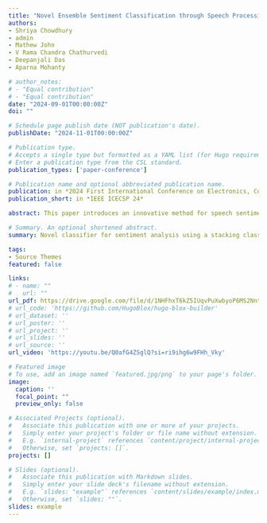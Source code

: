 ```yaml
---
title: "Novel Ensemble Sentiment Classification through Speech Processing and Stacking Generalization"
authors:
- Shriya Chowdhury
- admin
- Mathew John
- V Rama Chandra Chathurvedi
- Deepanjali Das
- Aparna Mohanty

# author_notes:
# - "Equal contribution"
# - "Equal contribution"
date: "2024-09-01T00:00:00Z"
doi: ""

# Schedule page publish date (NOT publication's date).
publishDate: "2024-11-01T00:00:00Z"

# Publication type.
# Accepts a single type but formatted as a YAML list (for Hugo requirements).
# Enter a publication type from the CSL standard.
publication_types: ['paper-conference']

# Publication name and optional abbreviated publication name.
publication: in *2024 First International Conference on Electronics, Communication and Signal Processing (ICECSP)*
publication_short: in *IEEE ICECSP 24*

abstract: This paper introduces an innovative method for speech sentiment analysis, by employing a stacking classifier. The proposed system directly transcribes audio and extracts essential features for sentiment analysis. The stacking classifier, which combines multiple classifiers, enhances predictive performance. Intermediate models include K-Nearest Neighbors (k-NN), Random Forest, SVM, Gaussian Naive Bayes, and Logistic Regression. OpenAI Whisper transformer is used for audio-to-text conversion. The methodology encompasses audio data preprocessing, text conversion, natural language processing, and model training. The model is evaluated on accuracy, recall, precision, and F1-score. We examine the effectiveness of various classifiers and feature sets in sentiment analysis of speech data through empirical investigation. The experimental results demonstrate the system's ability to accurately classify sentiment and provide valuable insights into sentiment analysis methods, tailored for spoken language.

# Summary. An optional shortened abstract.
summary: Novel classifier for sentiment analysis using a stacking classifier

tags:
- Source Themes
featured: false

links:
# - name: ""
#   url: ""
url_pdf: https://drive.google.com/file/d/1NHFhxT6kZ5IUqvPuXwbyoP6MS2NntR8r/view?usp=sharing
# url_code: 'https://github.com/HugoBlox/hugo-blox-builder'
# url_dataset: ''
# url_poster: ''
# url_project: ''
# url_slides: ''
# url_source: ''
url_video: 'https://youtu.be/Q0afG4ZSglQ?si=ri9ihg6w9FHh_Vky'

# Featured image
# To use, add an image named `featured.jpg/png` to your page's folder. 
image:
  caption: ''
  focal_point: ""
  preview_only: false

# Associated Projects (optional).
#   Associate this publication with one or more of your projects.
#   Simply enter your project's folder or file name without extension.
#   E.g. `internal-project` references `content/project/internal-project/index.md`.
#   Otherwise, set `projects: []`.
projects: []

# Slides (optional).
#   Associate this publication with Markdown slides.
#   Simply enter your slide deck's filename without extension.
#   E.g. `slides: "example"` references `content/slides/example/index.md`.
#   Otherwise, set `slides: ""`.
slides: example
---
```


<!-- {{% callout note %}}
Click the *Cite* button above to demo the feature to enable visitors to import publication metadata into their reference management software.
{{% /callout %}}

{{% callout note %}}
Create your slides in Markdown - click the *Slides* button to check out the example.
{{% /callout %}}

Add the publication's **full text** or **supplementary notes** here. You can use rich formatting such as including [code, math, and images](https://docs.hugoblox.com/content/writing-markdown-latex/). -->
